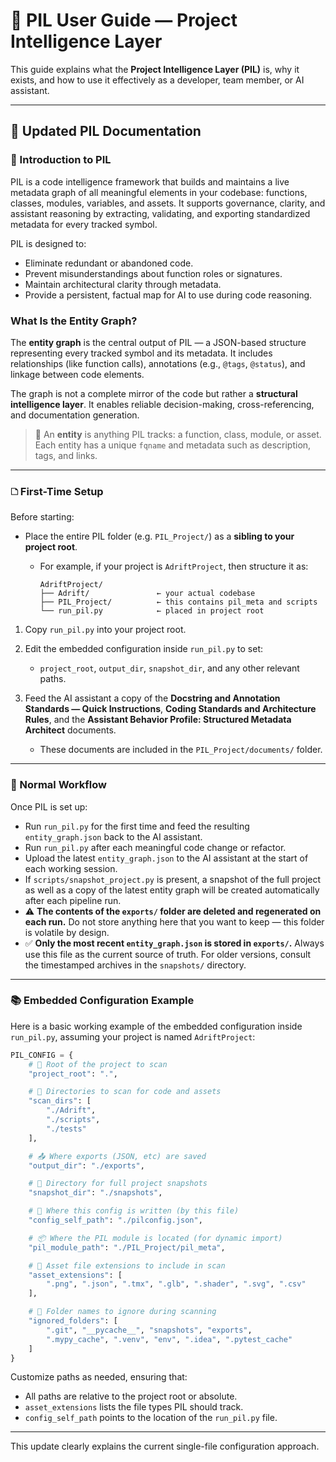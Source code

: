 # 🧠 PIL User Guide — Project Intelligence Layer

This guide explains what the **Project Intelligence Layer (PIL)** is, why it exists, and how to use it effectively as a developer, team member, or AI assistant.

---

## 📖 Updated PIL Documentation

### 📖 Introduction to PIL

PIL is a code intelligence framework that builds and maintains a live metadata graph of all meaningful elements in your codebase: functions, classes, modules, variables, and assets. It supports governance, clarity, and assistant reasoning by extracting, validating, and exporting standardized metadata for every tracked symbol.

PIL is designed to:

* Eliminate redundant or abandoned code.
* Prevent misunderstandings about function roles or signatures.
* Maintain architectural clarity through metadata.
* Provide a persistent, factual map for AI to use during code reasoning.

### What Is the Entity Graph?

The **entity graph** is the central output of PIL — a JSON-based structure representing every tracked symbol and its metadata. It includes relationships (like function calls), annotations (e.g., `@tags`, `@status`), and linkage between code elements.

The graph is not a complete mirror of the code but rather a **structural intelligence layer**. It enables reliable decision-making, cross-referencing, and documentation generation.

> 📌 An **entity** is anything PIL tracks: a function, class, module, or asset. Each entity has a unique `fqname` and metadata such as description, tags, and links.

---

### 🗅 First-Time Setup

Before starting:

* Place the entire PIL folder (e.g. `PIL_Project/`) as a **sibling to your project root**.

  * For example, if your project is `AdriftProject`, then structure it as:

    ```
    AdriftProject/
    ├── Adrift/               ← your actual codebase
    ├── PIL_Project/          ← this contains pil_meta and scripts
    └── run_pil.py            ← placed in project root
    ```

1. Copy `run_pil.py` into your project root.

2. Edit the embedded configuration inside `run_pil.py` to set:

   * `project_root`, `output_dir`, `snapshot_dir`, and any other relevant paths.

3. Feed the AI assistant a copy of the **Docstring and Annotation Standards — Quick Instructions**, **Coding Standards and Architecture Rules**, and the **Assistant Behavior Profile: Structured Metadata Architect** documents.

   * These documents are included in the `PIL_Project/documents/` folder.

---

### 🔁 Normal Workflow

Once PIL is set up:

* Run `run_pil.py` for the first time and feed the resulting `entity_graph.json` back to the AI assistant.
* Run `run_pil.py` after each meaningful code change or refactor.
* Upload the latest `entity_graph.json` to the AI assistant at the start of each working session.
* If `scripts/snapshot_project.py` is present, a snapshot of the full project as well as a copy of the latest entity graph will be created automatically after each pipeline run.
* ⚠️ **The contents of the ************`exports/`************ folder are deleted and regenerated on each run.** Do not store anything here that you want to keep — this folder is volatile by design.
* ✅ **Only the most recent ************`entity_graph.json`************ is stored in ************`exports/`************.** Always use this file as the current source of truth. For older versions, consult the timestamped archives in the `snapshots/` directory.

---

### 📚 Embedded Configuration Example

Here is a basic working example of the embedded configuration inside `run_pil.py`, assuming your project is named `AdriftProject`:

```python
PIL_CONFIG = {
    # 📁 Root of the project to scan
    "project_root": ".",

    # 📂 Directories to scan for code and assets
    "scan_dirs": [
        "./Adrift",
        "./scripts",
        "./tests"
    ],

    # 📤 Where exports (JSON, etc) are saved
    "output_dir": "./exports",

    # 🧳 Directory for full project snapshots
    "snapshot_dir": "./snapshots",

    # 📌 Where this config is written (by this file)
    "config_self_path": "./pilconfig.json",

    # 📦 Where the PIL module is located (for dynamic import)
    "pil_module_path": "./PIL_Project/pil_meta",

    # 🎨 Asset file extensions to include in scan
    "asset_extensions": [
        ".png", ".json", ".tmx", ".glb", ".shader", ".svg", ".csv"
    ],

    # 🚫 Folder names to ignore during scanning
    "ignored_folders": [
        ".git", "__pycache__", "snapshots", "exports",
        ".mypy_cache", ".venv", "env", ".idea", ".pytest_cache"
    ]
}
```

Customize paths as needed, ensuring that:

* All paths are relative to the project root or absolute.
* `asset_extensions` lists the file types PIL should track.
* `config_self_path` points to the location of the `run_pil.py` file.

---

This update clearly explains the current single-file configuration approach.
